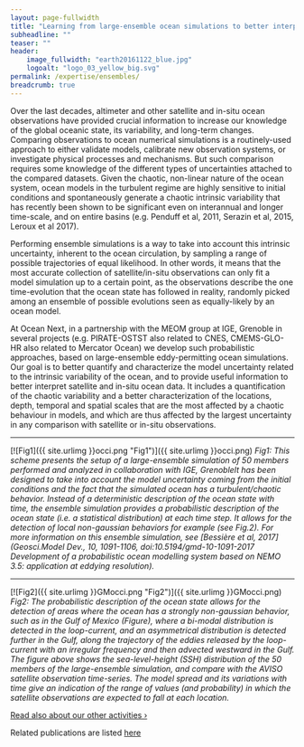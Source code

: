 ```yaml
---
layout: page-fullwidth
title: "Learning from large-ensemble ocean simulations to better interpret satellite and in-situ ocean data."
subheadline: ""
teaser: ""
header:
    image_fullwidth: "earth20161122_blue.jpg"
    logoalt: "logo_03_yellow_big.svg"
permalink: /expertise/ensembles/
breadcrumb: true
---
```

Over the last decades, altimeter and other satellite and in-situ ocean observations have provided crucial information to increase our knowledge of the global oceanic state, its variability, and long-term changes. Comparing observations to ocean numerical simulations is a routinely-used approach to either validate models,  calibrate new observation systems, or investigate physical processes and mechanisms.  But such comparison requires some knowledge of the different types of uncertainties attached to the compared datasets.
Given the chaotic, non-linear nature of the ocean system, ocean models in the turbulent regime are highly sensitive to initial conditions and spontaneously generate a chaotic intrinsic variability that has recently been shown to be significant even on interannual and longer time-scale,  and on entire basins  (e.g. Penduff et al, 2011, Serazin et al, 2015, Leroux et al 2017).

Performing ensemble simulations is a way to take into account this intrinsic uncertainty, inherent to the ocean circulation, by sampling a range of possible trajectories of equal likelihood.
In other words, it means that the most accurate collection of satellite/in-situ observations can only fit a model simulation up to a certain point, as  the observations describe the one time-evolution that the ocean state has followed in reality, randomly picked among an ensemble of possible evolutions seen as equally-likely by an ocean model.

At Ocean Next, in a partnership with the MEOM group at IGE, Grenoble in several projects (e.g.  PIRATE-OSTST also related to CNES, CMEMS-GLO-HR also related to Mercator Ocean) we develop such probabilistic approaches, based on large-ensemble eddy-permitting ocean simulations. Our goal is to better quantify and characterize the model uncertainty related to the intrinsic variability of the ocean, and to provide useful information to better interpret satellite and in-situ ocean data. It includes  a quantification of the chaotic variability and a better characterization of the locations, depth, temporal and spatial scales that are the most affected by a chaotic behaviour in models, and which are thus  affected by  the largest uncertainty in any comparison with satellite or in-situ observations.

---
[![Fig1]({{ site.urlimg }}occi.png "Fig1")]({{ site.urlimg }}occi.png)
_Fig1: This scheme presents the setup of a large-ensemble simulation of 50 members performed and analyzed in collaboration with  IGE, GrenobleIt has been designed to take into account the model uncertainty coming  from the initial conditions and the fact that the simulated ocean has a turbulent/chaotic behavior. Instead of a deterministic description of the ocean state with time, the ensemble simulation provides a probabilistic description of the ocean state (i.e. a statistical distribution) at each time step. It allows for the detection of local non-gaussian behaviors  for example (see Fig.2). For more information on this ensemble simulation, see [Bessière et al, 2017](Geosci.Model Dev., 10, 1091-1106, doi:10.5194/gmd-10-1091-2017 Development of a probabilistic ocean modelling system based on NEMO 3.5: application at eddying resolution)._

---
[![Fig2]({{ site.urlimg }}GMocci.png "Fig2")]({{ site.urlimg }}GMocci.png)
_Fig2: The probabilistic description of the ocean state  allows for the detection of areas where the ocean has a strongly non-gaussian behavior, such as in the Gulf of Mexico (Figure), where a bi-modal distribution is detected in the loop-current, and an asymmetrical distribution is detected further in the Gulf, along the trajectory of the eddies released by the loop-current with an irregular frequency and then advected westward in the Gulf. The figure above shows the sea-level-height  (SSH) distribution of the 50 members of the large-ensemble simulation, and compare with the AVISO satellite observation time-series. The model spread and its variations with time give an indication of the range of values (and probability) in which the satellite observations are expected to fall at each location._

<a class="radius button small" href="{{ site.url }}{{ site.baseurl }}/expertise/">Read also about our other activities ›</a>


Related publications are listed [here](http://meom-group.github.io/projects/occiput/) 